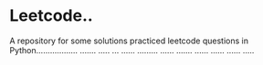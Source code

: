 # Leetcode..
A repository for some solutions practiced leetcode questions in Python.................. ....... ..... ... ...... ......... ...... ....... ...... ...... ...... .....
